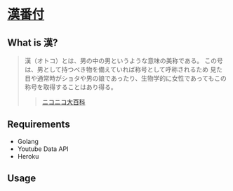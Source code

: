 # [漢番付]()
## What is 漢?
> 漢（オトコ）とは、男の中の男というような意味の美称である。
> この号は、男として持つべき物を備えていれば称号として呼称されるため 見た目や通常時がショタや男の娘であったり、生物学的に女性であってもこの称号を取得することはあり得る。
>> [ニコニコ大百科](https://dic.nicovideo.jp/a/%E6%BC%A2)


## Requirements
- Golang
- Youtube Data API
- Heroku

## Usage
